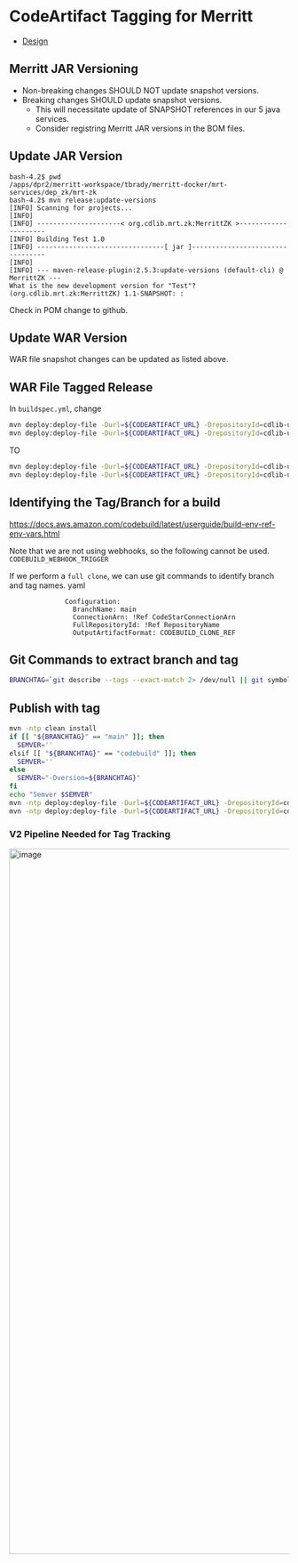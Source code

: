# CodeArtifact Tagging for Merritt

- [Design](README.md)

## Merritt JAR Versioning

- Non-breaking changes SHOULD NOT update snapshot versions.
- Breaking changes SHOULD update snapshot versions.
  - This will necessitate update of SNAPSHOT references in our 5 java services.
  - Consider registring Merritt JAR versions in the BOM files.
 
## Update JAR Version

```
bash-4.2$ pwd
/apps/dpr2/merritt-workspace/tbrady/merritt-docker/mrt-services/dep_zk/mrt-zk
bash-4.2$ mvn release:update-versions
[INFO] Scanning for projects...
[INFO] 
[INFO] ---------------------< org.cdlib.mrt.zk:MerrittZK >---------------------
[INFO] Building Test 1.0
[INFO] --------------------------------[ jar ]---------------------------------
[INFO] 
[INFO] --- maven-release-plugin:2.5.3:update-versions (default-cli) @ MerrittZK ---
What is the new development version for "Test"? (org.cdlib.mrt.zk:MerrittZK) 1.1-SNAPSHOT: : 
```

Check in POM change to github.

## Update WAR Version

WAR file snapshot changes can be updated as listed above.

## WAR File Tagged Release

In `buildspec.yml`, change

```bash
mvn deploy:deploy-file -Durl=${CODEARTIFACT_URL} -DrepositoryId=cdlib-uc3-mrt-uc3-mrt-java -Dfile=$(ls audit-it/target/mrt-audit-it-*.war)
mvn deploy:deploy-file -Durl=${CODEARTIFACT_URL} -DrepositoryId=cdlib-uc3-mrt-uc3-mrt-java -Dfile=$(ls audit-war/target/mrt-auditwarpub-*.war)
```

TO

```bash
mvn deploy:deploy-file -Durl=${CODEARTIFACT_URL} -DrepositoryId=cdlib-uc3-mrt-uc3-mrt-java -Dfile=$(ls audit-it/target/mrt-audit-it-*.war) -Dversion=2.0.0
mvn deploy:deploy-file -Durl=${CODEARTIFACT_URL} -DrepositoryId=cdlib-uc3-mrt-uc3-mrt-java -Dfile=$(ls audit-war/target/mrt-auditwarpub-*.war) -Dversion=2.0.0
```

## Identifying the Tag/Branch for a build

https://docs.aws.amazon.com/codebuild/latest/userguide/build-env-ref-env-vars.html

Note that we are not using webhooks, so the following cannot be used. `CODEBUILD_WEBHOOK_TRIGGER`

If we perform a `full clone`, we can use git commands to identify branch and tag names.
yaml
```
              Configuration:
                BranchName: main
                ConnectionArn: !Ref CodeStarConnectionArn
                FullRepositoryId: !Ref RepositoryName
                OutputArtifactFormat: CODEBUILD_CLONE_REF
```

## Git Commands to extract branch and tag

```bash
BRANCHTAG=`git describe --tags --exact-match 2> /dev/null || git symbolic-ref -q --short HEAD || git name-rev $(git rev-parse --short HEAD) | cut -d' ' -f2 || git rev-parse --short HEAD`
```

## Publish with tag

```bash
mvn -ntp clean install
if [[ "${BRANCHTAG}" == "main" ]]; then
  SEMVER=''
elsif [[ "${BRANCHTAG}" == "codebuild" ]]; then
  SEMVER=''
else
  SEMVER="-Dversion=${BRANCHTAG}"
fi
echo "Semver $SEMVER"
mvn -ntp deploy:deploy-file -Durl=${CODEARTIFACT_URL} -DrepositoryId=cdlib-uc3-mrt-uc3-mrt-java -Dfile=$(ls audit-it/target/mrt-audit-it-*.war) ${SEMVER}
mvn -ntp deploy:deploy-file -Durl=${CODEARTIFACT_URL} -DrepositoryId=cdlib-uc3-mrt-uc3-mrt-java -Dfile=$(ls audit-war/target/mrt-auditwarpub-*.war) ${SEMVER}
```

### V2 Pipeline Needed for Tag Tracking

<img width="1269" alt="image" src="https://github.com/CDLUC3/mrt-doc/assets/1111057/02a72896-9309-41ab-a0d5-f8d38fdcbcb1">
